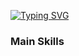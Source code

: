 [![Typing SVG](https://readme-typing-svg.herokuapp.com/?color=1E90FF&size=35&center=true&vCenter=true&width=1000&lines=HELLO,+My+name+is+Leonardo+Almeida;I'm+25+years+old;I'm+from+Brazil;Data+Scientist;Be+Welcome!+:%29)](https://git.io/typing-svg)

### Main Skills

